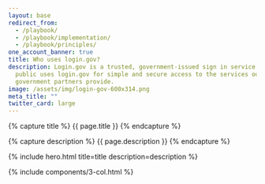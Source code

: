 ```yaml
---
layout: base
redirect_from:
  - /playbook/
  - /playbook/implementation/
  - /playbook/principles/
one_account_banner: true
title: Who uses login.gov?
description: Login.gov is a trusted, government-issued sign in service. The
  public uses login.gov for simple and secure access to the services our
  government partners provide.
image: /assets/img/login-gov-600x314.png
meta_title: ""
twitter_card: large
---
```

{% capture title %}
{{ page.title }}
{% endcapture %}

{% capture description %}
{{ page.description }}
{% endcapture %}

{% include hero.html title=title description=description %}

{% include components/3-col.html %}

